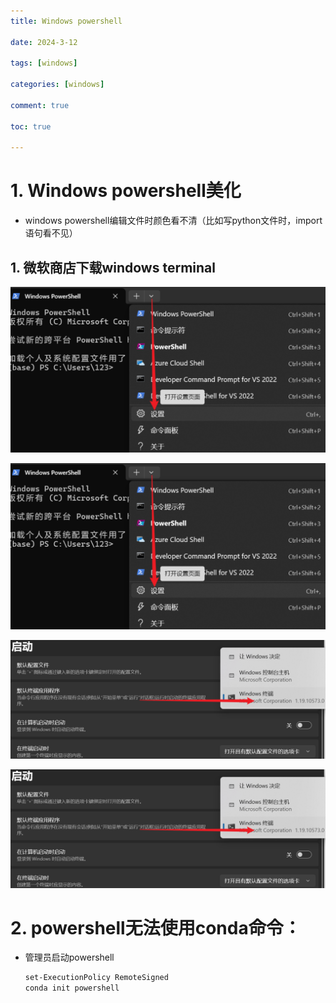 ```yaml
---
title: Windows powershell

date: 2024-3-12

tags: [windows]

categories: [windows]

comment: true

toc: true

---
```


#

 <!--more-->

#  1. Windows powershell美化

- windows powershell编辑文件时颜色看不清（比如写python文件时，import语句看不见）

## 1. 微软商店下载windows terminal

![](../../../../themes/yilia/source/img/experience/windows/powershell/1.png)

![](img/experience/windows/powershell/1.png)

![](../../../../themes/yilia/source/img/experience/windows/powershell/2.png)

![](img/experience/windows/powershell/2.png)





# 2. powershell无法使用conda命令：

- 管理员启动powershell

  ```bash
  set-ExecutionPolicy RemoteSigned
  conda init powershell
  ```

  

